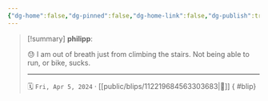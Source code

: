 ```yaml
---
{"dg-home":false,"dg-pinned":false,"dg-home-link":false,"dg-publish":true,"tags":["dgblip"],"disabled rules":["yaml-title","yaml-title-alias","file-name-heading"],"title":"philipp on mastodon @ 2024-04-05","created-date":"2024-04-05T17:01:35","id":112219684563303680,"updated-date":"2025-05-02T08:50:44","dg-path":"blips/112219684563303683.md","permalink":"/blips/112219684563303683/","dgPassFrontmatter":true}
---
```


> [!summary] **philipp**:
>
> 😓 I am out of breath just from climbing the stairs.  Not being able to run, or bike, sucks.
> - - -
>
> 🗓️ `Fri, Apr 5, 2024` · [[public/blips/112219684563303683\|🔗]]
{ #blip}

